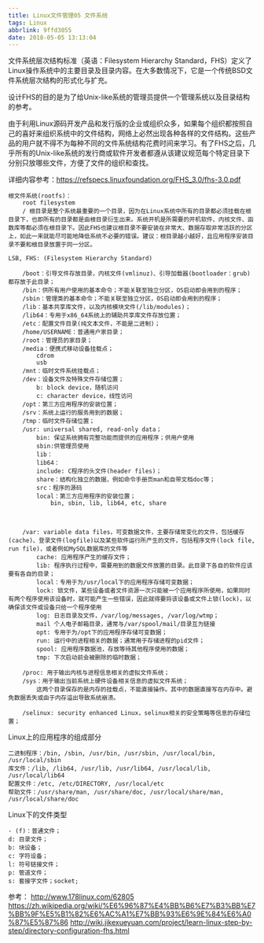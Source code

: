 ```yaml
---
title: Linux文件管理05 文件系统
tags: Linux
abbrlink: 9ffd3055
date: 2018-05-05 13:13:04
---
```

文件系统层次结构标准（英语：Filesystem Hierarchy Standard，FHS）定义了Linux操作系统中的主要目录及目录内容。在大多数情况下，它是一个传统BSD文件系统层次结构的形式化与扩充。

设计FHS的目的是为了给Unix-like系统的管理员提供一个管理系统以及目录结构的参考。

由于利用Linux源码开发产品和发行版的企业或组织众多，如果每个组织都按照自己的喜好来组织系统中的文件结构，网络上必然出现各种各样的文件结构。这些产品的用户就不得不为每种不同的文件系统结构花费时间来学习。有了FHS之后，几乎所有的Unix-like系统的发行商或软件开发者都遵从该建议规范每个特定目录下分别只放哪些文件，方便了文件的组织和查找。

详细内容参考：https://refspecs.linuxfoundation.org/FHS_3.0/fhs-3.0.pdf
<!--more-->
```
根文件系统(rootfs)：
    root filesystem 
    / 根目录是整个系统最重要的一个目录，因为在Linux系统中所有的目录都必须挂载在根目录下，也即所有的目录都是由根目录衍生出来。系统开机是所需要的开机软件、内核文件、函数库等都必须在根目录下。因此FHS也建议根目录不要安装在非常大、数据存取非常活跃的分区上，如此一来就能尽可能地降低系统不必要的错误。建议：根目录越小越好，且应用程序安装目录不要和根目录放置于同一分区。

LSB, FHS: (Filesystem Hierarchy Standard)

    /boot：引导文件存放目录，内核文件(vmlinuz)、引导加载器(bootloader：grub)都存放于此目录；
    /bin：供所有用户使用的基本命令；不能关联至独立分区，OS启动即会用到的程序；
    /sbin：管理类的基本命令；不能关联至独立分区，OS启动即会用到的程序；
    /lib：基本共享库文件，以及内核模块文件(/lib/modules)；
    /lib64：专用于x86_64系统上的辅助共享库文件存放位置；
    /etc：配置文件目录(纯文本文件，不能是二进制)；
    /home/USERNAME：普通用户家目录；
    /root：管理员的家目录；
    /media：便携式移动设备挂载点；
        cdrom
        usb
    /mnt：临时文件系统挂载点；
    /dev：设备文件及特殊文件存储位置；
        b: block device，随机访问
        c: character device，线性访问
    /opt：第三方应用程序的安装位置；
    /srv：系统上运行的服务用到的数据；
    /tmp：临时文件存储位置；
    /usr: universal shared, read-only data；
        bin: 保证系统拥有完整功能而提供的应用程序；供用户使用
        sbin:供管理员使用
        lib：
        lib64：
        include: C程序的头文件(header files)；
        share：结构化独立的数据，例如命令手册页man和自带文档doc等；
        src：程序的源码
        local：第三方应用程序的安装位置；
            bin, sbin, lib, lib64, etc, share



    /var: variable data files，可变数据文件，主要存储常变化的文件，包括缓存(cache)、登录文件(logfile)以及某些软件运行所产生的文件，包括程序文件(lock file, run file)，或者例如MySQL数据库的文件等
        cache: 应用程序产生的缓存文件；
        lib: 程序执行过程中，需要用到的数据文件放置的目录。此目录下各自的软件应该要有各自的目录；
        local：专用于为/usr/local下的应用程序存储可变数据；
        lock: 锁文件，某些设备或者文件资源一次只能被一个应用程序所使用，如果同时有两个程序使用该设备时，就可能产生一些错误，因此就得要将该设备或文件上锁(lock)，以确保该文件或设备只给一个程序使用
        log: 日志目录及文件，/var/log/messages, /var/log/wtmp；
        mail 个人电子邮箱目录，通常与/var/spool/mail/目录互为链接
        opt: 专用于为/opt下的应用程序存储可变数据；
        run: 运行中的进程相关的数据；通常用于存储进程的pid文件；
        spool: 应用程序数据池，存放等待其他程序使用的数据；
        tmp: 下次启动前会被删除的临时数据；

    /proc: 用于输出内核与进程信息相关的虚拟文件系统；
    /sys：用于输出当前系统上硬件设备相关信息的虚拟文件系统；
        这两个目录保存的是内存的挂载点，不能直接操作。其中的数据直接写在内存中。避免数据丢失或由于内存溢出导致系统崩溃。

    /selinux: security enhanced Linux，selinux相关的安全策略等信息的存储位置；
```

Linux上的应用程序的组成部分
```
二进制程序：/bin, /sbin, /usr/bin, /usr/sbin, /usr/local/bin, /usr/local/sbin
库文件：/lib, /lib64, /usr/lib, /usr/lib64, /usr/local/lib, /usr/local/lib64
配置文件：/etc, /etc/DIRECTORY, /usr/local/etc
帮助文件：/usr/share/man, /usr/share/doc, /usr/local/share/man, /usr/local/share/doc
```


Linux下的文件类型
```
- (f)：普通文件；
d: 目录文件；
b: 块设备；
c: 字符设备；
l: 符号链接文件；
p: 管道文件；
s: 套接字文件；socket; 
```



<!-- /proc 直接写入内存的
/sys 直接写入内存的 -->

<!-- /usr 系统软件资源目录
/usr/bin/ 系统命令（普通用户）
/usr/sbin/ 系统命令（超级用户）

/bin 命令保存目录（普通用户就可以读取的命令）
/sbin 命令保存目录（超级用户才能使用的目录）
根目录下的bin和sbin，usr目录下的bin和sbin，这四个目录都是用来保存系统命令。其中，bin目录
下的命令任何用户都可以执行，sbin目录下只有root才可以执行。linux使用此方式来区分用户权限。 -->





<!-- /, /usr, /var
FHS根据文件的可共享、不可共享、静态和动态等特点，将目录树架构分为/、/usr、/var三部分。



/lib、/lib64 为系统启动或根文件系统上的应用程序（/bin, /sbin）提供共享库（libc.so.* ld*），以及为内核提供内核模块（modules）
/usr user hierarchy 全局共享只读数据路径
/var var hierarchy存储常发生变化的文件
/proc 内核级进程存储其相关信息，多为内核参数，例如net.ipv4.ipforward虚拟为net/ipv4/ipforward，存储于/proc/sys
/sys sysfs虚拟文件系统提供了一种比proc更为理想的访问内核数据的途径；为管理内核提供了一种统一模型的接口
/usr 根据FHS建议软件安装后将他们的数据合理地分别放置到这个目录下，而不要自行新建该软件自己的独立目录。/usr放置的数据属于可分享的且不可变动的，/usr可分享给局域网内的其他主机来使用。 -->









参考：
http://www.178linux.com/62805
https://zh.wikipedia.org/wiki/%E6%96%87%E4%BB%B6%E7%B3%BB%E7%BB%9F%E5%B1%82%E6%AC%A1%E7%BB%93%E6%9E%84%E6%A0%87%E5%87%86
http://wiki.jikexueyuan.com/project/learn-linux-step-by-step/directory-configuration-fhs.html



